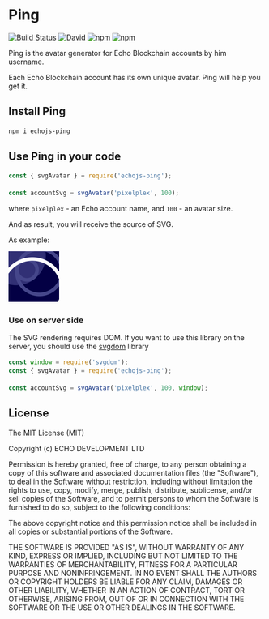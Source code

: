# Ping

[![Build Status](https://travis-ci.com/echoprotocol/echojs-ping.svg?branch=master)](https://travis-ci.com/echoprotocol/echojs-ping)
[![David](https://img.shields.io/david/echoprotocol/echojs-ping)](https://github.com/echoprotocol/echojs-ping)
[![npm](https://img.shields.io/npm/dw/echojs-ping)](https://www.npmjs.com/package/echojs-ping)
[![npm](https://img.shields.io/npm/v/echojs-ping)](https://www.npmjs.com/package/echojs-ping)

Ping is the avatar generator for Echo Blockchain accounts by him username.

Each Echo Blockchain account has its own unique avatar. Ping will help you get it.

## Install Ping

```bash
npm i echojs-ping
```

## Use Ping in your code

```javascript
const { svgAvatar } = require('echojs-ping');

const accountSvg = svgAvatar('pixelplex', 100);
```

where `pixelplex` - an Echo account name, and `100` - an avatar size.

And as result, you will receive the source of SVG.

As example:

![PixelPlex avata](.assets/pixelplex-avatar.png)

### Use on server side

The SVG rendering requires DOM. If you want to use this library on the server, you should use the
[svgdom](https://www.npmjs.com/package/svgdom) library

```javascript
const window = require('svgdom');
const { svgAvatar } = require('echojs-ping');

const accountSvg = svgAvatar('pixelplex', 100, window);
```

## License

The MIT License (MIT)

Copyright (c) ECHO DEVELOPMENT LTD

Permission is hereby granted, free of charge, to any person obtaining a copy
of this software and associated documentation files (the "Software"), to deal
in the Software without restriction, including without limitation the rights
to use, copy, modify, merge, publish, distribute, sublicense, and/or sell
copies of the Software, and to permit persons to whom the Software is
furnished to do so, subject to the following conditions:

The above copyright notice and this permission notice shall be included in
all copies or substantial portions of the Software.

THE SOFTWARE IS PROVIDED "AS IS", WITHOUT WARRANTY OF ANY KIND, EXPRESS OR
IMPLIED, INCLUDING BUT NOT LIMITED TO THE WARRANTIES OF MERCHANTABILITY,
FITNESS FOR A PARTICULAR PURPOSE AND NONINFRINGEMENT. IN NO EVENT SHALL THE
AUTHORS OR COPYRIGHT HOLDERS BE LIABLE FOR ANY CLAIM, DAMAGES OR OTHER
LIABILITY, WHETHER IN AN ACTION OF CONTRACT, TORT OR OTHERWISE, ARISING FROM,
OUT OF OR IN CONNECTION WITH THE SOFTWARE OR THE USE OR OTHER DEALINGS IN
THE SOFTWARE.
